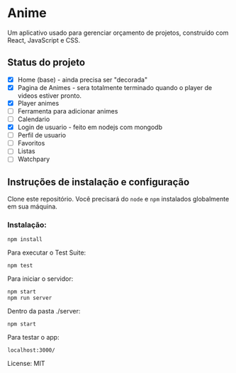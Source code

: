 # Anime

Um aplicativo usado para gerenciar orçamento de projetos, construído com React, JavaScript e CSS.

## Status do projeto
- [x] Home (base) - ainda precisa ser "decorada"
- [x] Pagina de Animes - sera totalmente terminado quando o player de videos estiver pronto.
- [x] Player animes
- [ ] Ferramenta para adicionar animes
- [ ] Calendario
- [x] Login de usuario - feito em nodejs com mongodb
- [ ] Perfil de usuario
- [ ] Favoritos
- [ ] Listas
- [ ] Watchpary

## Instruções de instalação e configuração

Clone este repositório. Você precisará do `node` e `npm` instalados globalmente em sua máquina.

### Instalação:

`npm install`  

Para executar o Test Suite:  

`npm test`  

Para iniciar o servidor:

`npm start`  
`npm run server`

Dentro da pasta ./server:

`npm start`

Para testar o app:

`localhost:3000/`  

License: MIT